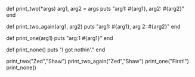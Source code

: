 def print_two(*args)
  arg1, arg2 = args
  puts "arg1: #{arg1}, arg2: #{arg2}"
end

def print_two_again(arg1, arg2)
  puts "arg1: #{arg1}, arg 2: #{arg2}"
end

def print_one(arg1)
  puts "arg:1 #{arg1}"
end

def print_none()
  puts "I got nothin'."
end

print_two("Zed","Shaw")
print_two_again("Zed","Shaw")
print_one("First!")
print_none()
